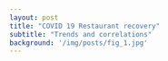 ```yaml
---
layout: post
title: "COVID 19 Restaurant recovery"
subtitle: "Trends and correlations"
background: '/img/posts/fig_1.jpg'
---
```

